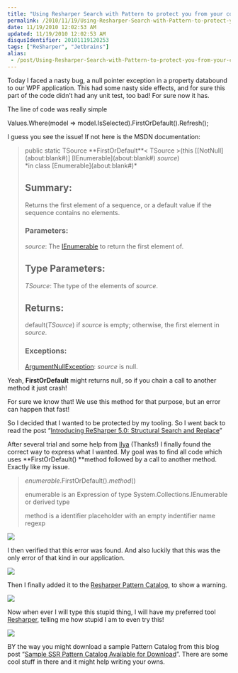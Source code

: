 ```yaml
---
title: "Using Resharper Search with Pattern to protect you from your code"
permalink: /2010/11/19/Using-Resharper-Search-with-Pattern-to-protect-you-from-your-code/
date: 11/19/2010 12:02:53 AM
updated: 11/19/2010 12:02:53 AM
disqusIdentifier: 20101119120253
tags: ["ReSharper", "Jetbrains"]
alias:
 - /post/Using-Resharper-Search-with-Pattern-to-protect-you-from-your-code.aspx/index.html
---
```

Today I faced a nasty bug, a null pointer exception in a property databound to our WPF application. This had some nasty side effects, and for sure this part of the code didn’t had any unit test, too bad! For sure now it has.

The line of code was really simple
<!-- more -->

Values.Where(model => model.IsSelected).FirstOrDefault().Refresh();

I guess you see the issue! If not here is the MSDN documentation:

> <dl><dt>public static TSource **FirstOrDefault**< TSource >(this [[NotNull](about:blank#)] [IEnumerable](about:blank#)<TSource> <var>source</var>) </dt><dd></dd><dt>*in class [Enumerable](about:blank#)*</dt></dl>
> 
> ## Summary:
> 
> Returns the first element of a sequence, or a default value if the sequence contains no elements.
> 
> ### Parameters:
> 
> <var>source</var>:
> The [IEnumerable<out T>](about:blank#) to return the first element of.
> 
> ## Type Parameters:
> 
> <var>TSource</var>:
> The type of the elements of <var>source</var>.
> 
> ## Returns:
> 
> default(<var>TSource</var>) if <var>source</var> is empty; otherwise, the first element in <var>source</var>.
> 
> ### Exceptions:
> 
> [ArgumentNullException](about:blank#):
> <var>source</var> is null.

Yeah, **FirstOrDefault** might returns null, so if you chain a call to another method it just crash!

For sure we know that! We use this method for that purpose, but an error can happen that fast!

So I decided that I wanted to be protected by my tooling. So I went back to read the post “[Introducing ReSharper 5.0: Structural Search and Replace](http://blogs.jetbrains.com/dotnet/2010/04/introducing-resharper-50-structural-search-and-replace/)”

After several trial and some help from [Ilya](http://resharper.blogspot.com/) (Thanks!) I finally found the correct way to express what I wanted. My goal was to find all code which uses **FirstOrDefault() **method followed by a call to another method. Exactly like my issue.

> $enumerable$.FirstOrDefault().$method$()
> 
> enumerable is an Expression of type System.Collections.IEnumerable or derived type
> 
> method is a identifier placeholder with an empty indentifier name regexp

![](http://farm2.static.flickr.com/1284/5186669137_d9f4f98471_o.png)

I then verified that this error was found. And also luckily that this was the only error of that kind in our application.

![](http://farm5.static.flickr.com/4151/5187275884_fd57929394_o.png)

Then I finally added it to the [Resharper Pattern Catalog](http://www.jetbrains.com/resharper/webhelp/Reference__Windows__Pattern_Catalogue.html), to show a warning.

![](http://farm2.static.flickr.com/1036/5187278260_3509a8c317_o.png)

Now when ever I will type this stupid thing, I will have my preferred tool [Resharper](http://www.jetbrains.com/resharper/), telling me how stupid I am to even try this!

![](http://farm5.static.flickr.com/4113/5187281640_fc10ec4169_o.png)

BY the way you might download a sample Pattern Catalog from this blog post “[Sample SSR Pattern Catalog Available for Download](http://blogs.jetbrains.com/dotnet/2010/06/sample-ssr-pattern-catalog-available-for-download/)”. There are some cool stuff in there and it might help writing your owns.
